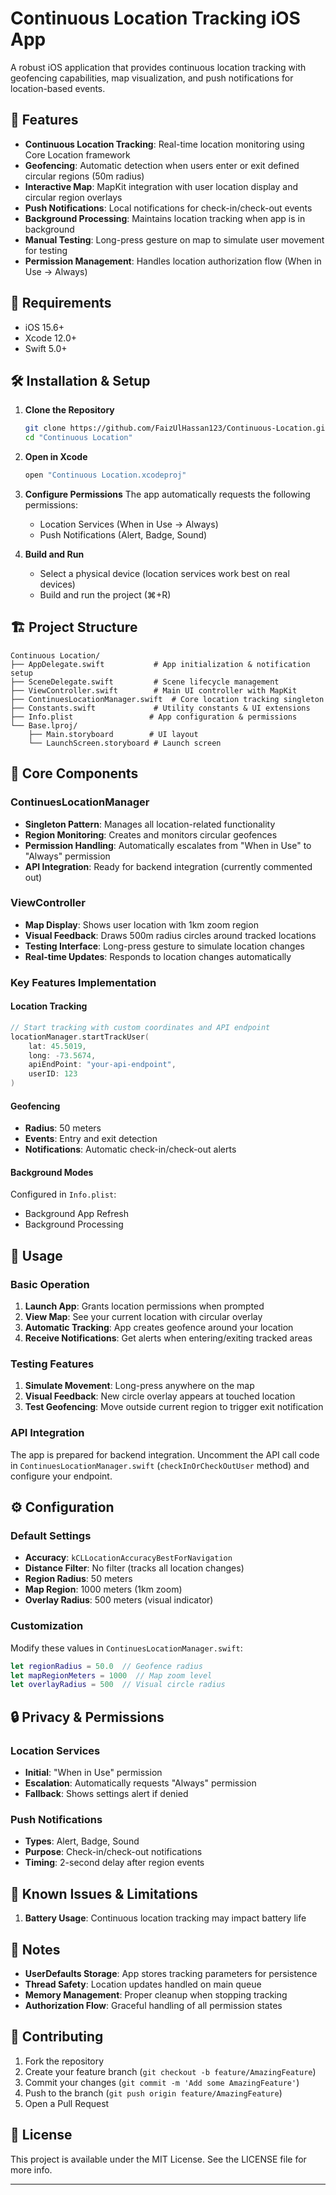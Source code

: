 # Continuous Location Tracking iOS App

A robust iOS application that provides continuous location tracking with geofencing capabilities, map visualization, and push notifications for location-based events.

## 🚀 Features

- **Continuous Location Tracking**: Real-time location monitoring using Core Location framework
- **Geofencing**: Automatic detection when users enter or exit defined circular regions (50m radius)
- **Interactive Map**: MapKit integration with user location display and circular region overlays
- **Push Notifications**: Local notifications for check-in/check-out events
- **Background Processing**: Maintains location tracking when app is in background
- **Manual Testing**: Long-press gesture on map to simulate user movement for testing
- **Permission Management**: Handles location authorization flow (When in Use → Always)

## 📱 Requirements

- iOS 15.6+
- Xcode 12.0+
- Swift 5.0+

## 🛠 Installation & Setup

1. **Clone the Repository**
   ```bash
   git clone https://github.com/FaizUlHassan123/Continuous-Location.git
   cd "Continuous Location"
   ```

2. **Open in Xcode**
   ```bash
   open "Continuous Location.xcodeproj"
   ```

3. **Configure Permissions**
   The app automatically requests the following permissions:
   - Location Services (When in Use → Always)
   - Push Notifications (Alert, Badge, Sound)

4. **Build and Run**
   - Select a physical device (location services work best on real devices)
   - Build and run the project (⌘+R)

## 🏗 Project Structure

```
Continuous Location/
├── AppDelegate.swift           # App initialization & notification setup
├── SceneDelegate.swift         # Scene lifecycle management
├── ViewController.swift        # Main UI controller with MapKit
├── ContinuesLocationManager.swift  # Core location tracking singleton
├── Constants.swift             # Utility constants & UI extensions
├── Info.plist                 # App configuration & permissions
└── Base.lproj/
    ├── Main.storyboard        # UI layout
    └── LaunchScreen.storyboard # Launch screen
```

## 🔧 Core Components

### ContinuesLocationManager
- **Singleton Pattern**: Manages all location-related functionality
- **Region Monitoring**: Creates and monitors circular geofences
- **Permission Handling**: Automatically escalates from "When in Use" to "Always" permission
- **API Integration**: Ready for backend integration (currently commented out)

### ViewController
- **Map Display**: Shows user location with 1km zoom region
- **Visual Feedback**: Draws 500m radius circles around tracked locations
- **Testing Interface**: Long-press gesture to simulate location changes
- **Real-time Updates**: Responds to location changes automatically

### Key Features Implementation

#### Location Tracking
```swift
// Start tracking with custom coordinates and API endpoint
locationManager.startTrackUser(
    lat: 45.5019, 
    long: -73.5674, 
    apiEndPoint: "your-api-endpoint", 
    userID: 123
)
```

#### Geofencing
- **Radius**: 50 meters
- **Events**: Entry and exit detection
- **Notifications**: Automatic check-in/check-out alerts

#### Background Modes
Configured in `Info.plist`:
- Background App Refresh
- Background Processing

## 🎯 Usage

### Basic Operation
1. **Launch App**: Grants location permissions when prompted
2. **View Map**: See your current location with circular overlay
3. **Automatic Tracking**: App creates geofence around your location
4. **Receive Notifications**: Get alerts when entering/exiting tracked areas

### Testing Features
1. **Simulate Movement**: Long-press anywhere on the map
2. **Visual Feedback**: New circle overlay appears at touched location
3. **Test Geofencing**: Move outside current region to trigger exit notification

### API Integration
The app is prepared for backend integration. Uncomment the API call code in `ContinuesLocationManager.swift` (`checkInOrCheckOutUser` method) and configure your endpoint.

## ⚙️ Configuration

### Default Settings
- **Accuracy**: `kCLLocationAccuracyBestForNavigation`
- **Distance Filter**: No filter (tracks all location changes)
- **Region Radius**: 50 meters
- **Map Region**: 1000 meters (1km zoom)
- **Overlay Radius**: 500 meters (visual indicator)

### Customization
Modify these values in `ContinuesLocationManager.swift`:
```swift
let regionRadius = 50.0  // Geofence radius
let mapRegionMeters = 1000  // Map zoom level
let overlayRadius = 500  // Visual circle radius
```

## 🔒 Privacy & Permissions

### Location Services
- **Initial**: "When in Use" permission
- **Escalation**: Automatically requests "Always" permission
- **Fallback**: Shows settings alert if denied

### Push Notifications
- **Types**: Alert, Badge, Sound
- **Purpose**: Check-in/check-out notifications
- **Timing**: 2-second delay after region events

## 🐛 Known Issues & Limitations

1. **Battery Usage**: Continuous location tracking may impact battery life



## 📝 Notes

- **UserDefaults Storage**: App stores tracking parameters for persistence
- **Thread Safety**: Location updates handled on main queue
- **Memory Management**: Proper cleanup when stopping tracking
- **Authorization Flow**: Graceful handling of all permission states

## 🤝 Contributing

1. Fork the repository
2. Create your feature branch (`git checkout -b feature/AmazingFeature`)
3. Commit your changes (`git commit -m 'Add some AmazingFeature'`)
4. Push to the branch (`git push origin feature/AmazingFeature`)
5. Open a Pull Request

## 📄 License

This project is available under the MIT License. See the LICENSE file for more info.

---
